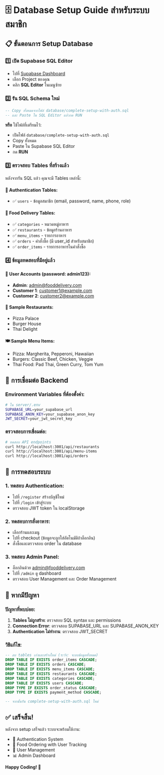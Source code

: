 # 🗄️ Database Setup Guide สำหรับระบบสมาชิก

## 📋 ขั้นตอนการ Setup Database

### 1️⃣ เปิด Supabase SQL Editor
- ไปที่ [Supabase Dashboard](https://supabase.com/dashboard)
- เลือก Project ของคุณ
- คลิก **SQL Editor** ในเมนูซ้าย

### 2️⃣ รัน SQL Schema ใหม่
```sql
-- Copy ทั้งหมดจากไฟล์ database/complete-setup-with-auth.sql
-- และ Paste ใน SQL Editor แล้วกด RUN
```

**หรือ** ใช้ไฟล์ที่เตรียมไว้:
- เปิดไฟล์ `database/complete-setup-with-auth.sql`
- Copy ทั้งหมด
- Paste ใน Supabase SQL Editor
- กด **RUN**

### 3️⃣ ตรวจสอบ Tables ที่สร้างแล้ว
หลังจากรัน SQL แล้ว คุณจะมี Tables เหล่านี้:

#### 👥 Authentication Tables:
- ✅ `users` - ข้อมูลสมาชิก (email, password, name, phone, role)

#### 🍕 Food Delivery Tables:
- ✅ `categories` - หมวดหมู่อาหาร
- ✅ `restaurants` - ข้อมูลร้านอาหาร  
- ✅ `menu_items` - รายการอาหาร
- ✅ `orders` - คำสั่งซื้อ (มี user_id สำหรับสมาชิก)
- ✅ `order_items` - รายการอาหารในคำสั่งซื้อ

### 4️⃣ ข้อมูลทดสอบที่มีอยู่แล้ว

#### 👤 User Accounts (password: admin123):
- **Admin**: admin@fooddelivery.com
- **Customer 1**: customer1@example.com  
- **Customer 2**: customer2@example.com

#### 🏪 Sample Restaurants:
- Pizza Palace
- Burger House
- Thai Delight

#### 🍽️ Sample Menu Items:
- Pizza: Margherita, Pepperoni, Hawaiian
- Burgers: Classic Beef, Chicken, Veggie
- Thai Food: Pad Thai, Green Curry, Tom Yum

## 🔧 การเชื่อมต่อ Backend

### Environment Variables ที่ต้องตั้งค่า:
```bash
# ใน server/.env
SUPABASE_URL=your_supabase_url
SUPABASE_ANON_KEY=your_supabase_anon_key
JWT_SECRET=your_jwt_secret_key
```

### ตรวจสอบการเชื่อมต่อ:
```bash
# ทดสอบ API endpoints
curl http://localhost:3001/api/restaurants
curl http://localhost:3001/api/menu-items
curl http://localhost:3001/api/orders
```

## 🧪 การทดสอบระบบ

### 1. ทดสอบ Authentication:
- ไปที่ `/register` สร้างบัญชีใหม่
- ไปที่ `/login` เข้าสู่ระบบ
- ตรวจสอบ JWT token ใน localStorage

### 2. ทดสอบการสั่งอาหาร:
- เลือกร้านและเมนู
- ไปที่ checkout (ข้อมูลจะถูกใส่อัตโนมัติถ้าล็อกอิน)
- สั่งซื้อและตรวจสอบ order ใน database

### 3. ทดสอบ Admin Panel:
- ล็อกอินด้วย admin@fooddelivery.com
- ไปที่ `/admin` ดู dashboard
- ตรวจสอบ User Management และ Order Management

## 🚨 หากมีปัญหา

### ปัญหาที่พบบ่อย:
1. **Tables ไม่ถูกสร้าง**: ตรวจสอบ SQL syntax และ permissions
2. **Connection Error**: ตรวจสอบ SUPABASE_URL และ SUPABASE_ANON_KEY
3. **Authentication ไม่ทำงาน**: ตรวจสอบ JWT_SECRET

### วิธีแก้ไข:
```sql
-- ลบ tables เก่าและสร้างใหม่ (ระวัง: จะลบข้อมูลทั้งหมด)
DROP TABLE IF EXISTS order_items CASCADE;
DROP TABLE IF EXISTS orders CASCADE;
DROP TABLE IF EXISTS menu_items CASCADE;
DROP TABLE IF EXISTS restaurants CASCADE;
DROP TABLE IF EXISTS categories CASCADE;
DROP TABLE IF EXISTS users CASCADE;
DROP TYPE IF EXISTS order_status CASCADE;
DROP TYPE IF EXISTS payment_method CASCADE;

-- จากนั้นรัน complete-setup-with-auth.sql ใหม่
```

## ✅ เสร็จสิ้น!

หลังจาก setup เสร็จแล้ว ระบบจะพร้อมใช้งาน:
- 🔐 Authentication System
- 🛒 Food Ordering with User Tracking  
- 👥 User Management
- 📊 Admin Dashboard

**Happy Coding! 🚀**